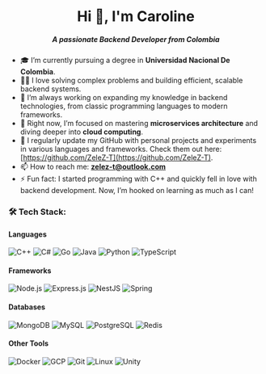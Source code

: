<h1 align="center">Hi 👋, I'm Caroline</h1>
<h5 align="center">A passionate Backend Developer from Colombia</h3>



  - 🎓 I’m currently pursuing a degree in **Universidad Nacional De Colombia**.
  - 👨‍💻 I love solving complex problems and building efficient, scalable backend systems.
  - 🔭 I’m always working on expanding my knowledge in backend technologies, from classic programming languages to modern frameworks.
  - 🌱 Right now, I’m focused on mastering **microservices architecture** and diving deeper into **cloud computing**.
  - 📝 I regularly update my GitHub with personal projects and experiments in various languages and frameworks. Check them out here: [https://github.com/ZeleZ-T](https://github.com/ZeleZ-T).
  - 📫 How to reach me: **zelez-t@outlook.com**
  - ⚡ Fun fact: I started programming with C++ and quickly fell in love with backend development. Now, I’m hooked on learning as much as I can!


### 🛠️ Tech Stack:

#### **Languages**
![C++](https://img.shields.io/badge/C++-00599C?style=for-the-badge&logo=C%2B%2B&logoColor=white)
![C#](https://img.shields.io/badge/C%23-239120?style=for-the-badge&logo=CSharp&logoColor=white)
![Go](https://img.shields.io/badge/Go-00ADD8?style=for-the-badge&logo=Go&logoColor=white)
![Java](https://img.shields.io/badge/Java-007396?style=for-the-badge&logo=Java&logoColor=white)
![Python](https://img.shields.io/badge/Python-3776AB?style=for-the-badge&logo=Python&logoColor=white)
![TypeScript](https://img.shields.io/badge/TypeScript-007ACC?style=for-the-badge&logo=TypeScript&logoColor=white)

#### **Frameworks**
![Node.js](https://img.shields.io/badge/Node.js-339933?style=for-the-badge&logo=Node.js&logoColor=white)
![Express.js](https://img.shields.io/badge/Express.js-000000?style=for-the-badge&logo=Express&logoColor=white)
![NestJS](https://img.shields.io/badge/NestJS-E0234E?style=for-the-badge&logo=NestJS&logoColor=white)
![Spring](https://img.shields.io/badge/Spring-6DB33F?style=for-the-badge&logo=Spring&logoColor=white)

#### **Databases**
![MongoDB](https://img.shields.io/badge/MongoDB-47A248?style=for-the-badge&logo=MongoDB&logoColor=white)
![MySQL](https://img.shields.io/badge/MySQL-4479A1?style=for-the-badge&logo=MySQL&logoColor=white)
![PostgreSQL](https://img.shields.io/badge/PostgreSQL-336791?style=for-the-badge&logo=PostgreSQL&logoColor=white)
![Redis](https://img.shields.io/badge/Redis-DC382D?style=for-the-badge&logo=Redis&logoColor=white)

#### **Other Tools**
![Docker](https://img.shields.io/badge/Docker-2496ED?style=for-the-badge&logo=Docker&logoColor=white)
![GCP](https://img.shields.io/badge/GCP-4285F4?style=for-the-badge&logo=Google%20Cloud&logoColor=white)
![Git](https://img.shields.io/badge/Git-F05032?style=for-the-badge&logo=Git&logoColor=white)
![Linux](https://img.shields.io/badge/Linux-FCC624?style=for-the-badge&logo=Linux&logoColor=black)
![Unity](https://img.shields.io/badge/Unity-FFFFFF?style=for-the-badge&logo=Unity&logoColor=black)</h4>
